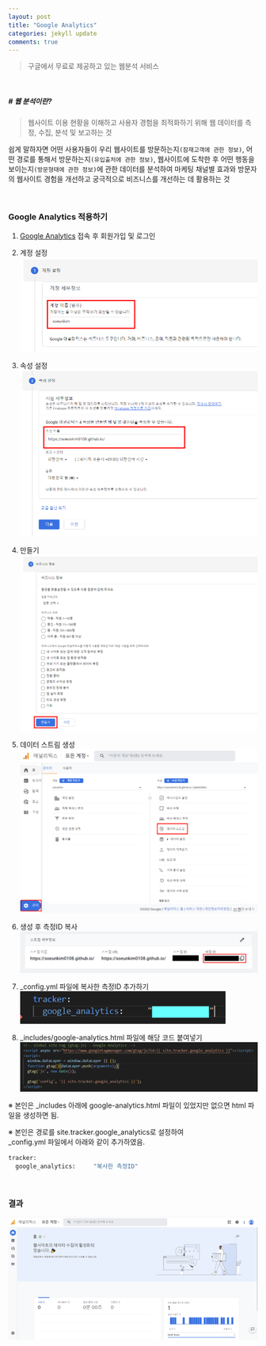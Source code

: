 ```yaml
---
layout: post
title: "Google Analytics"
categories: jekyll update
comments: true
---
```


> 구글에서 무료로 제공하고 있는 웹분석 서비스

<br>

##### \# 웹 분석이란?
> 웹사이트 이용 현황을 이해하고 사용자 경험을 최적화하기 위해 웹 데이터를 측정, 수집, 분석 및 보고하는 것

쉽게 말하자면 어떤 사용자들이 우리 웹사이트를 방문하는지`(잠재고객에 관한 정보)`, 어떤 경로를 통해서 방문하는지`(유입출처에 관한 정보)`, 웹사이트에 도착한 후 어떤 행동을 보이는지`(방문형태에 관한 정보)`에 관한 데이터를 분석하여 마케팅 채널별 효과와 방문자의 웹사이트 경험을 개선하고 궁극적으로 비즈니스를 개선하는 데 활용하는 것

<br>

### Google Analytics 적용하기

1. [Google Analytics](https://analytics.google.com/) 접속 후 회원가입 및 로그인

2. 계정 설정
![account settings](/assets/gitbook/images/google-analytics-account.PNG)

3. 속성 설정
![property settings](/assets/gitbook/images/google-analytics-property.PNG)

4. 만들기
![create](/assets/gitbook/images/google-analytics-create.PNG)

5. 데이터 스트림 생성
![data stream create](/assets/gitbook/images/google-analytics-datastream.PNG)

6. 생성 후 측정ID 복사
![tracking ID](/assets/gitbook/images/google-analytics-trackingid.PNG)

7. _config.yml 파일에 복사한 측정ID 추가하기  
![_config.yml](/assets/gitbook/images/trackingID.PNG)

8. _includes/google-analytics.html 파일에 해당 코드 붙여넣기
![google-analytics.html](/assets/gitbook/images/google-analytics-html.PNG)


※ 본인은 _includes 아래에 google-analytics.html 파일이 있었지만 없으면 html 파일을 생성하면 됨.

※ 본인은 경로를 site.tracker.google_analytics로 설정하여<br>
_config.yml 파일에서 아래와 같이 추가하였음.
```python
tracker:
  google_analytics:     "복사한 측정ID"
```
<br>

### 결과
![result](/assets/gitbook/images/analytics.PNG)